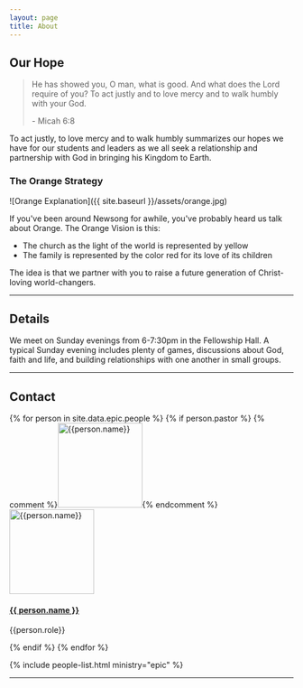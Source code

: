```yaml
---
layout: page
title: About
---
```



## Our Hope

 <blockquote class="italic">He has showed you, O man, what is good. And what does the Lord require of you? To act justly and to love mercy and to walk humbly with your God.
 <p class="txt--right">- Micah 6:8</p>
 </blockquote>
 
 
 To act justly, to love mercy and to walk humbly summarizes our hopes we have for our students and leaders as we all seek a relationship and partnership with God in bringing his Kingdom to Earth.
 
 
### The Orange Strategy 

![Orange Explanation]({{ site.baseurl }}/assets/orange.jpg)
 
 If you've been around Newsong for awhile, you've probably heard us talk about <span class="italics">Orange</span>. The Orange Vision is this:
 
 - <span class="fnt--yellow bold">The church as the light of the world is represented by yellow</span>
 - <span class="fnt--red bold">The family is represented by the color red for its love of its children</span>
   
 <span class="fnt--orange bold">The idea is that we partner with you to raise a future generation of Christ-loving world-changers.</span>
 
---

## Details

We meet on <span class="bold">Sunday evenings from 6-7:30pm in the Fellowship Hall</span>. A typical Sunday evening includes plenty of games, discussions about God, faith and life, and building relationships with one another in small groups.

---

## Contact

<div class="pastor-bio">
  <div class="media center">
  {% for person in site.data.epic.people %}
    {% if person.pastor %}  
        {% comment %}<img class="media-figure image-round" src="{{ site.baseurl }}/assets/images/{{person.photo}}" alt="{{person.name}}" width="150" />{% endcomment %}
        <img class="media-figure image-round" src="{{ site.baseurl }}/assets/images/{{person.photo}}" alt="{{person.name}}" width="150" />
        <div class="media-body">
          <h4>
            <a href="mailto:{{person.email}}">{{ person.name }}</a>
          </h4>
          <p>{{person.role}}</p>
        </div> 
    {% endif %}
  {% endfor %}
  </div>
</div>


{% include people-list.html ministry="epic" %}

---
